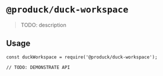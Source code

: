 # `@produck/duck-workspace`

> TODO: description

## Usage

```
const duckWorkspace = require('@produck/duck-workspace');

// TODO: DEMONSTRATE API
```
